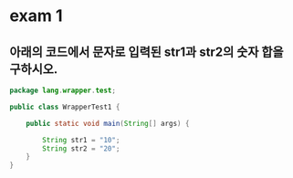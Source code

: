 # exam 1

## 아래의 코드에서 문자로 입력된 str1과 str2의 숫자 합을 구하시오.

```java
package lang.wrapper.test;

public class WrapperTest1 {

    public static void main(String[] args) {

        String str1 = "10";
        String str2 = "20";
    }
}
```
